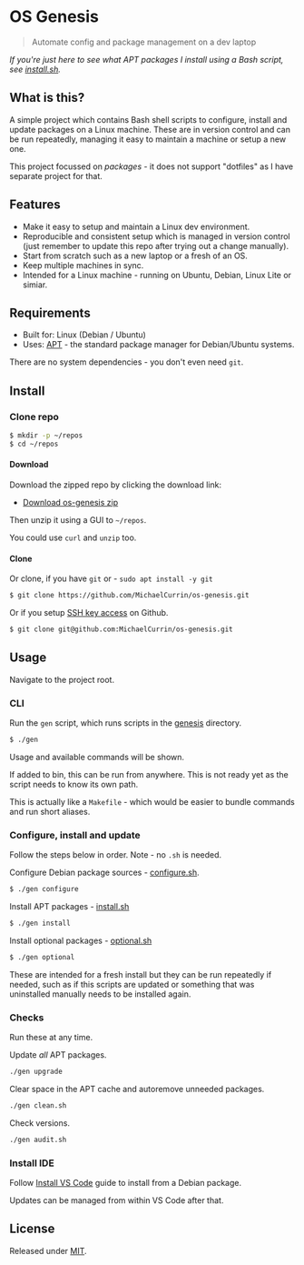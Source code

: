 # OS Genesis
> Automate config and package management on a dev laptop

_If you're just here to see what APT packages I install using a Bash script, see [install.sh](/genesis/install.sh)._


## What is this?

A simple project which contains Bash shell scripts to configure, install and update packages on a Linux machine. These are in version control and can be run repeatedly, managing it easy to maintain a machine or setup a new one.

This project focussed on _packages_ - it does not support "dotfiles" as I have separate project for that.


## Features

- Make it easy to setup and maintain a Linux dev environment.
- Reproducible and consistent setup which is managed in version control (just remember to update this repo after trying out a change manually).
- Start from scratch such as a new laptop or a fresh of an OS.
- Keep multiple machines in sync.
- Intended for a Linux machine - running on Ubuntu, Debian, Linux Lite or simiar.


## Requirements


- Built for: Linux (Debian / Ubuntu)
- Uses: [APT](https://wiki.debian.org/Apt) - the standard package manager for Debian/Ubuntu systems.

There are no system dependencies - you don't even need `git`.


## Install

### Clone repo

```sh
$ mkdir -p ~/repos
$ cd ~/repos
```

#### Download

Download the zipped repo by clicking the download link:

- [Download os-genesis zip](https://github.com/MichaelCurrin/os-genesis/archive/master.zip)

Then unzip it using a GUI to `~/repos`.

You could use `curl` and `unzip` too.

#### Clone

Or clone, if you have `git` or  - `sudo apt install -y git`

```sh
$ git clone https://github.com/MichaelCurrin/os-genesis.git
```

Or if you setup [SSH key access](https://github.com/MichaelCurrin/code-cookbook/blob/master/recipes/shell/ssh/github-ssh-access.md) on Github.

```sh
$ git clone git@github.com:MichaelCurrin/os-genesis.git
```


## Usage


Navigate to the project root.


### CLI

Run the `gen` script, which runs scripts in the [genesis](/genesis) directory.

```sh
$ ./gen
```

Usage and available commands will be shown.

If added to bin, this can be run from anywhere. This is not ready yet as the script needs to know its own path.

This is actually like a `Makefile` - which would be easier to bundle commands and run short aliases.

### Configure, install and update

Follow the steps below in order. Note - no `.sh` is needed.

Configure Debian package sources - [configure.sh](.genesis/configure.sh).

```sh
$ ./gen configure
```

Install APT packages - [install.sh](/genesis/install.sh)

```sh
$ ./gen install
```

Install optional packages - [optional.sh](/genesis/optional.sh)

```sh
$ ./gen optional
```

These are intended for a fresh install but they can be run repeatedly if needed, such as if this scripts are updated or something that was uninstalled manually needs to be installed again.

### Checks

Run these at any time.

Update _all_ APT packages.

```sh
./gen upgrade
```

Clear space in the APT cache and autoremove unneeded packages.

```sh
./gen clean.sh
```

Check versions.

```sh
./gen audit.sh
```


### Install IDE

Follow [Install VS Code](/docs/install-vs-code.md) guide to install from a Debian package.

Updates can be managed from within VS Code after that.



## License

Released under [MIT](/LICENSE).

